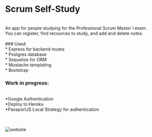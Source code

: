 # Scrum Self-Study
<br>
An app for people studying for the Professional Scrum Master I exam.
<br>
You can register, find recources to study, and add and delete notes.
<br>
<br>
### Used:
<br>
* Express for backend routes
<br>
* Postgres database
<br>
* Sequelize for ORM
<br>
* Mustache templating
<br>
* Bootstrap


### Work in progress:
<br>
*Google Authentication
<br>
*Deploy to Heroku
<br>
*PassportJS Local Strategy for authentication
<br>
<br>
<br>

![website](https://i.imgur.com/giVE1CF.png)
